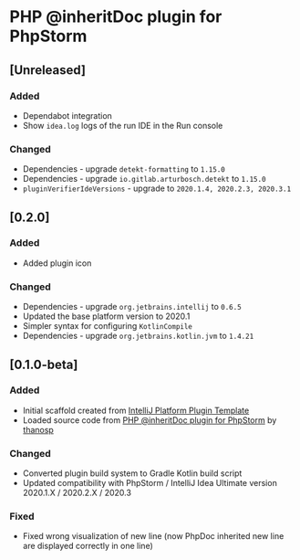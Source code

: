 <!-- Keep a Changelog guide -> https://keepachangelog.com -->

# PHP @inheritDoc plugin for PhpStorm

## [Unreleased]
### Added
- Dependabot integration
- Show `idea.log` logs of the run IDE in the Run console

### Changed
- Dependencies - upgrade `detekt-formatting` to `1.15.0`
- Dependencies - upgrade `io.gitlab.arturbosch.detekt` to `1.15.0`
- `pluginVerifierIdeVersions` - upgrade to `2020.1.4, 2020.2.3, 2020.3.1`

## [0.2.0]
### Added
- Added plugin icon

### Changed
- Dependencies - upgrade `org.jetbrains.intellij` to `0.6.5`
- Updated the base platform version to 2020.1
- Simpler syntax for configuring `KotlinCompile`
- Dependencies - upgrade `org.jetbrains.kotlin.jvm` to `1.4.21`

## [0.1.0-beta]
### Added
- Initial scaffold created from [IntelliJ Platform Plugin Template](https://github.com/JetBrains/intellij-platform-plugin-template)
- Loaded source code from [PHP @inheritDoc plugin for PhpStorm](https://github.com/thanosp/phpstorm-inheritdoc) by [thanosp](https://github.com/thanosp)

### Changed
- Converted plugin build system to Gradle Kotlin build script
- Updated compatibility with PhpStorm / IntelliJ Idea Ultimate version 2020.1.X / 2020.2.X / 2020.3

### Fixed
- Fixed wrong visualization of new line (now PhpDoc inherited new line are displayed correctly in one line)
